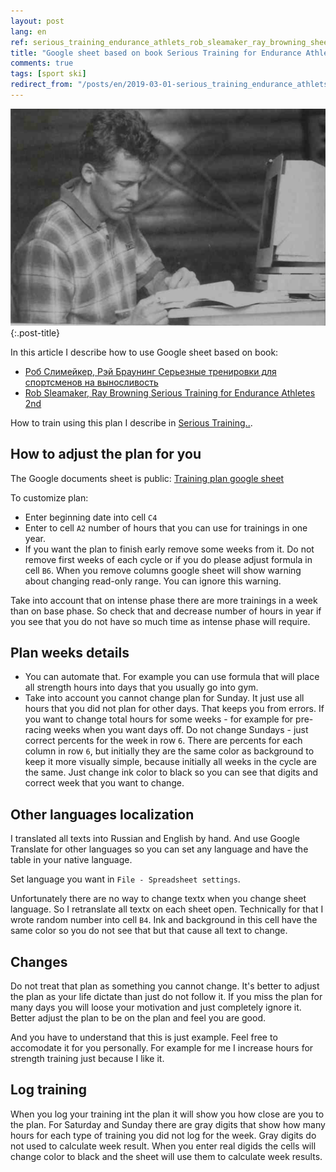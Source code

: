 ```yaml
---
layout: post
lang: en
ref: serious_training_endurance_athlets_rob_sleamaker_ray_browning_sheet
title: "Google sheet based on book Serious Training for Endurance Athletes, Rob Sleamaker"
comments: true
tags: [sport ski]
redirect_from: "/posts/en/2019-03-01-serious_training_endurance_athlets_rob_sleamaker_google_sheet/"
---
```

![](/images/2019-03-02_15-49-22.png){:.post-title}

In this article I describe how to use Google sheet based on book:
* [Роб Слимейкер, Рэй Браунинг Серьезные тренировки для спортсменов на выносливость](https://www.ozon.ru/context/detail/id/142772738/)
* [Rob Sleamaker, Ray Browning Serious Training for Endurance Athletes 2nd](https://www.amazon.com/Serious-Training-Endurance-Athletes-2nd/dp/0873226445) 

How to train using this plan I describe in
 [Serious Training..](/posts/en/serious_training_endurance_athlets_rob_sleamaker_ray_browning.html).

## How to adjust the plan for you
 
The Google documents sheet is public:
[Training plan google sheet](https://docs.google.com/spreadsheets/d/1GcrX_6qRqsKnWwP0Ya3QMR7ztyWaiKZsMRE6p0xxe0E)

To customize plan:
* Enter beginning date into cell `C4` 
* Enter to cell `A2` number of hours that you can use for trainings in one year. 
* If you want the plan to finish early remove some weeks from it. 
Do not remove first weeks of each cycle or if you do please adjust formula in cell `B6`.
When you remove columns google sheet will show warning about changing read-only
range. You can ignore this warning. 

Take into account that on intense phase there are more trainings in a week than on base phase.
So check that and decrease number of hours in year if you see that you do not have so much time
as intense phase will require. 

## Plan weeks details

* You can automate that. For example you can use formula that will place all strength
hours into days that you usually go into gym.
* Take into account you cannot change plan for Sunday.
It just use all hours that you did not plan for other days.
That keeps you from errors.
If you want to change total hours for some weeks - for example for pre-racing
weeks when you want days off. Do not change Sundays - just correct percents for
the week in row `6`.
There are percents for each column in row `6`, but initially they are the same color as
background to keep it more visually simple, because initially all weeks in the cycle are the same.
Just change ink color to black so you can see that digits and correct week that you
want to change.

## Other languages localization

I translated all texts into Russian and English by hand. And use Google Translate for other languages
so you can set any language and have the table in your native language. 

Set language you want in `File - Spreadsheet settings`. 

Unfortunately there are no way to change textx when you change sheet language.
 So I retranslate all textx on each sheet open. Technically for that I wrote random number into cell `B4`.
Ink and background in this cell have the same color so you do not see that but that cause all text to change.

## Changes

Do not treat that plan as something you cannot change.
It's better to adjust the plan as your life dictate than just do not follow it. If you miss the plan for
many days you will loose your motivation and just completely ignore it. Better adjust the plan to be on the 
plan and feel you are good.

And you have to understand that this is just example. Feel free to accomodate it for you personally.
For example for me I increase hours for strength training just because I like it.

## Log training

When you log your training int the plan it will show you how close are you to the plan.
For Saturday and Sunday there are gray digits that show how many hours for each type of training you did 
not log for the week.
Gray digits do not used to calculate week result. When you enter real digids the cells will change color
to black and the sheet will use them to calculate week results.